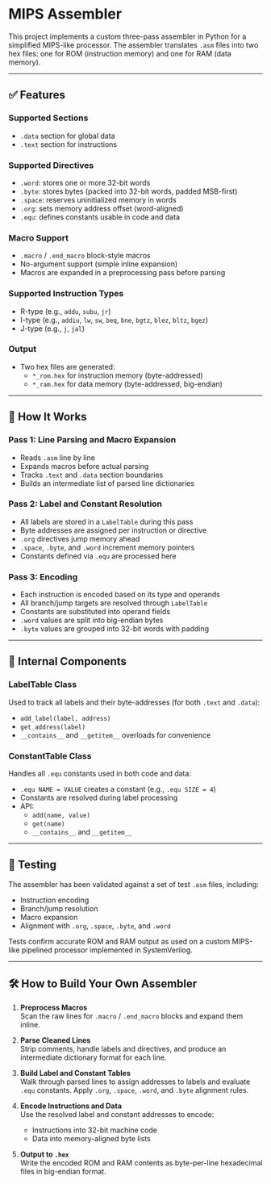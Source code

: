 # MIPS Assembler

This project implements a custom three-pass assembler in Python for a simplified MIPS-like processor. The assembler translates `.asm` files into two hex files: one for ROM (instruction memory) and one for RAM (data memory).

---

## ✅ Features

### Supported Sections
- `.data` section for global data
- `.text` section for instructions

### Supported Directives
- `.word`: stores one or more 32-bit words
- `.byte`: stores bytes (packed into 32-bit words, padded MSB-first)
- `.space`: reserves uninitialized memory in words
- `.org`: sets memory address offset (word-aligned)
- `.equ`: defines constants usable in code and data

### Macro Support
- `.macro` / `.end_macro` block-style macros
- No-argument support (simple inline expansion)
- Macros are expanded in a preprocessing pass before parsing

### Supported Instruction Types
- R-type (e.g., `addu`, `subu`, `jr`)
- I-type (e.g., `addiu`, `lw`, `sw`, `beq`, `bne`, `bgtz`, `blez`, `bltz`, `bgez`)
- J-type (e.g., `j`, `jal`)

### Output
- Two hex files are generated:
  - `*_rom.hex` for instruction memory (byte-addressed)
  - `*_ram.hex` for data memory (byte-addressed, big-endian)

---

## 🧠 How It Works

### Pass 1: Line Parsing and Macro Expansion
- Reads `.asm` line by line
- Expands macros before actual parsing
- Tracks `.text` and `.data` section boundaries
- Builds an intermediate list of parsed line dictionaries

### Pass 2: Label and Constant Resolution
- All labels are stored in a `LabelTable` during this pass
- Byte addresses are assigned per instruction or directive
- `.org` directives jump memory ahead
- `.space`, `.byte`, and `.word` increment memory pointers
- Constants defined via `.equ` are processed here

### Pass 3: Encoding
- Each instruction is encoded based on its type and operands
- All branch/jump targets are resolved through `LabelTable`
- Constants are substituted into operand fields
- `.word` values are split into big-endian bytes
- `.byte` values are grouped into 32-bit words with padding

---

## 🧱 Internal Components

### LabelTable Class

Used to track all labels and their byte-addresses (for both `.text` and `.data`):

- `add_label(label, address)`
- `get_address(label)`
- `__contains__` and `__getitem__` overloads for convenience

### ConstantTable Class

Handles all `.equ` constants used in both code and data:

- `.equ NAME = VALUE` creates a constant (e.g., `.equ SIZE = 4`)
- Constants are resolved during label processing
- API:
  - `add(name, value)`
  - `get(name)`
  - `__contains__` and `__getitem__`

---

## 🧪 Testing

The assembler has been validated against a set of test `.asm` files, including:
- Instruction encoding
- Branch/jump resolution
- Macro expansion
- Alignment with `.org`, `.space`, `.byte`, and `.word`

Tests confirm accurate ROM and RAM output as used on a custom MIPS-like pipelined processor implemented in SystemVerilog.

---

## 🛠 How to Build Your Own Assembler

1. **Preprocess Macros**  
   Scan the raw lines for `.macro` / `.end_macro` blocks and expand them inline.

2. **Parse Cleaned Lines**  
   Strip comments, handle labels and directives, and produce an intermediate dictionary format for each line.

3. **Build Label and Constant Tables**  
   Walk through parsed lines to assign addresses to labels and evaluate `.equ` constants. Apply `.org`, `.space`, `.word`, and `.byte` alignment rules.

4. **Encode Instructions and Data**  
   Use the resolved label and constant addresses to encode:
   - Instructions into 32-bit machine code
   - Data into memory-aligned byte lists

5. **Output to `.hex`**  
   Write the encoded ROM and RAM contents as byte-per-line hexadecimal files in big-endian format.
